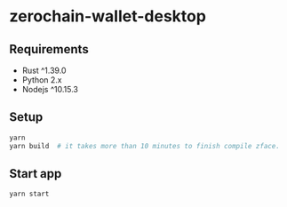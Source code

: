 # zerochain-wallet-desktop

## Requirements
* Rust ^1.39.0
* Python 2.x
* Nodejs ^10.15.3

## Setup
```sh
yarn
yarn build  # it takes more than 10 minutes to finish compile zface.
```

## Start app
```sh
yarn start
```
